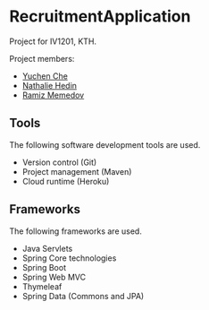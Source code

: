 # RecruitmentApplication
Project for IV1201, KTH.

Project members:
* [Yuchen Che](https://github.com/YuchenC)
* [Nathalie Hedin](https://github.com/nhedi)
* [Ramiz Memedov](https://github.com/memedov)


## Tools
The following software development tools are used.
* Version control (Git)
* Project management (Maven)
* Cloud runtime (Heroku)

## Frameworks
The following frameworks are used.
* Java Servlets
* Spring Core technologies
* Spring Boot
* Spring Web MVC
* Thymeleaf
* Spring Data (Commons and JPA)
